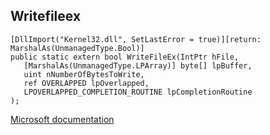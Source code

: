 ## Writefileex

```
[DllImport("Kernel32.dll", SetLastError = true)][return: MarshalAs(UnmanagedType.Bool)]
public static extern bool WriteFileEx(IntPtr hFile,
   [MarshalAs(UnmanagedType.LPArray)] byte[] lpBuffer,
   uint nNumberOfBytesToWrite,
   ref OVERLAPPED lpOverlapped,
   LPOVERLAPPED_COMPLETION_ROUTINE lpCompletionRoutine
);
```

[Microsoft documentation](https://docs.microsoft.com/en-us/windows/win32/api/fileapi/nf-fileapi-writefileex)
